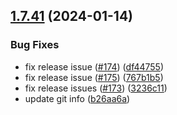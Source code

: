 ## [1.7.41](https://github.com/ExpediaGroup/spec-transformer/compare/v1.7.40...v1.7.41) (2024-01-14)


### Bug Fixes

* fix release issue ([#174](https://github.com/ExpediaGroup/spec-transformer/issues/174)) ([df44755](https://github.com/ExpediaGroup/spec-transformer/commit/df44755457f6e68aa8de68becef8215ac6c4e9a1))
* fix release issue ([#175](https://github.com/ExpediaGroup/spec-transformer/issues/175)) ([767b1b5](https://github.com/ExpediaGroup/spec-transformer/commit/767b1b599dd8a82a11c43e4a945c3772d70b3f36))
* fix release issues ([#173](https://github.com/ExpediaGroup/spec-transformer/issues/173)) ([3236c11](https://github.com/ExpediaGroup/spec-transformer/commit/3236c118f054cf0798b03752307df0195d6eafdf))
* update git info ([b26aa6a](https://github.com/ExpediaGroup/spec-transformer/commit/b26aa6adc2ec9ebf68b2e9fc7c288dca06a9ff00))

